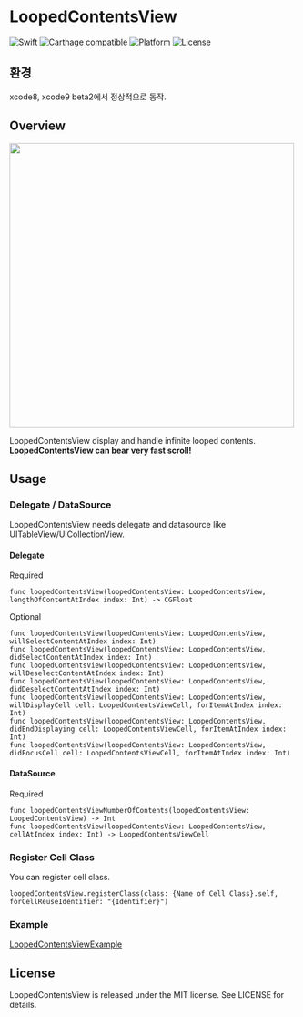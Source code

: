 # LoopedContentsView
[![Swift](https://img.shields.io/badge/swift-2.2-orange.svg?style=flat)](#)
[![Carthage compatible](https://img.shields.io/badge/Carthage-compatible-4BC51D.svg?style=flat)](https://github.com/Carthage/Carthage)
[![Platform](https://img.shields.io/badge/platform-ios-lightgrey.svg?style=flat)](#)
[![License](https://img.shields.io/badge/license-MIT-blue.svg?style=flat)](https://opensource.org/licenses/MIT)

## 환경
xcode8, xcode9 beta2에서 정상적으로 동작.

## Overview

<img src="https://github.com/naru-jpn/LoopedContentsView/blob/master/LoopedContentsView.gif?raw=true" width="500" />

LoopedContentsView display and handle infinite looped contents. __LoopedContentsView can bear very fast scroll!__

## Usage

### Delegate / DataSource

LoopedContentsView needs delegate and datasource like UITableView/UICollectionView.

#### Delegate

Required
```
func loopedContentsView(loopedContentsView: LoopedContentsView, lengthOfContentAtIndex index: Int) -> CGFloat
```

Optional
```
func loopedContentsView(loopedContentsView: LoopedContentsView, willSelectContentAtIndex index: Int)
func loopedContentsView(loopedContentsView: LoopedContentsView, didSelectContentAtIndex index: Int)
func loopedContentsView(loopedContentsView: LoopedContentsView, willDeselectContentAtIndex index: Int)
func loopedContentsView(loopedContentsView: LoopedContentsView, didDeselectContentAtIndex index: Int)
func loopedContentsView(loopedContentsView: LoopedContentsView, willDisplayCell cell: LoopedContentsViewCell, forItemAtIndex index: Int)
func loopedContentsView(loopedContentsView: LoopedContentsView, didEndDisplaying cell: LoopedContentsViewCell, forItemAtIndex index: Int)
func loopedContentsView(loopedContentsView: LoopedContentsView, didFocusCell cell: LoopedContentsViewCell, forItemAtIndex index: Int)
```

#### DataSource

Required
```
func loopedContentsViewNumberOfContents(loopedContentsView: LoopedContentsView) -> Int
func loopedContentsView(loopedContentsView: LoopedContentsView, cellAtIndex index: Int) -> LoopedContentsViewCell
```

### Register Cell Class

You can register cell class.

```
loopedContentsView.registerClass(class: {Name of Cell Class}.self, forCellReuseIdentifier: "{Identifier}")
```

### Example

[LoopedContentsViewExample](https://github.com/naru-jpn/LoopedContentsView/tree/master/LoopedContentsViewExample)

## License

LoopedContentsView is released under the MIT license. See LICENSE for details.



